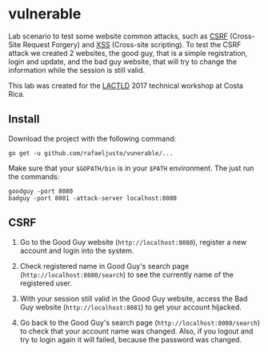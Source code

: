 # vulnerable

Lab scenario to test some website common attacks, such as
[CSRF](https://en.wikipedia.org/wiki/Cross-site_request_forgery) (Cross-Site
Request Forgery) and [XSS](https://en.wikipedia.org/wiki/Cross-site_scripting)
(Cross-site scripting). To test the CSRF attack we created 2 websites, the good
guy, that is a simple registration, login and update, and the bad guy website,
that will try to change the information while the session is still valid.

This lab was created for the [LACTLD](http://lactld.org/) 2017 technical
workshop at Costa Rica.

## Install

Download the project with the following command:

```
go get -u github.com/rafaeljusto/vunerable/...
```

Make sure that your `$GOPATH/bin` is in your `$PATH` environment. The just run
the commands:

```
goodguy -port 8080
badguy -port 8081 -attack-server localhost:8080
```

## CSRF

1. Go to the Good Guy website (`http://localhost:8080`), register a new account
   and login into the system.

2. Check registered name in Good Guy's search page
   (`http://localhost:8080/search`) to see the currently name of the registered
   user.

3. With your session still valid in the Good Guy website, access the Bad Guy
   website (`http://localhost:8081`) to get your account hijacked.

4. Go back to the Good Guy's search page (`http://localhost:8080/search`) to
   check that your account name was changed. Also, if you logout and try to
   login again it will failed, because the password was changed.
